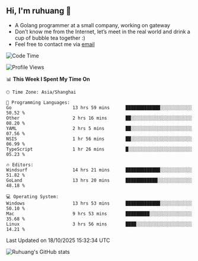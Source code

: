 ## Hi, I'm ruhuang 👋

- A Golang programmer at a small company, working on gateway
- Don’t know me from the Internet, let’s meet in the real world and drink a cup of bubble tea together :)
- Feel free to contact me via [email](mailto:ruhuang2001@gmail.com)
<!--START_SECTION:waka-->
![Code Time](http://img.shields.io/badge/Code%20Time-979%20hrs%2047%20mins-blue)

![Profile Views](http://img.shields.io/badge/Profile%20Views-0-blue)

📊 **This Week I Spent My Time On** 

```text
🕑︎ Time Zone: Asia/Shanghai

💬 Programming Languages: 
Go                       13 hrs 59 mins      █████████████░░░░░░░░░░░░   50.52 % 
Other                    2 hrs 16 mins       ██░░░░░░░░░░░░░░░░░░░░░░░   08.20 % 
YAML                     2 hrs 5 mins        ██░░░░░░░░░░░░░░░░░░░░░░░   07.56 % 
NSIS                     1 hr 56 mins        ██░░░░░░░░░░░░░░░░░░░░░░░   06.99 % 
TypeScript               1 hr 26 mins        █░░░░░░░░░░░░░░░░░░░░░░░░   05.23 % 

🔥 Editors: 
Windsurf                 14 hrs 21 mins      █████████████░░░░░░░░░░░░   51.82 % 
GoLand                   13 hrs 20 mins      ████████████░░░░░░░░░░░░░   48.18 % 

💻 Operating System: 
Windows                  13 hrs 53 mins      █████████████░░░░░░░░░░░░   50.10 % 
Mac                      9 hrs 53 mins       █████████░░░░░░░░░░░░░░░░   35.68 % 
Linux                    3 hrs 56 mins       ████░░░░░░░░░░░░░░░░░░░░░   14.21 % 
```


 Last Updated on 18/10/2025 15:32:34 UTC
<!--END_SECTION:waka-->

![Ruhuang's GitHub stats](https://github-readme-stats.vercel.app/api?username=ruhuang2001&count_private=true&hide_title=true&show_icons=true&theme=vue)

